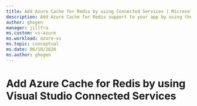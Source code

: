 ```yaml
---
title: Add Azure Cache for Redis by using Connected Services | Microsoft Docs
description: Add Azure Cache for Redis support to your app by using the Visual Studio to add a connected service
author: ghogen
manager: jillfra
ms.custom: vs-azure
ms.workload: azure-vs
ms.topic: conceptual
ms.date: 06/10/2020
ms.author: ghogen
---
```

# Add Azure Cache for Redis by using Visual Studio Connected Services

